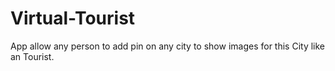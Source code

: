 # Virtual-Tourist
App allow any person to add pin on any city to show images for this City like an Tourist.
